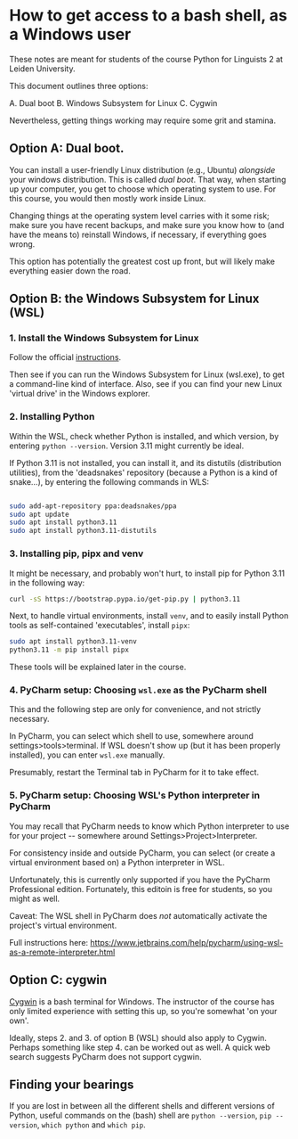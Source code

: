 # How to get access to a bash shell, as a Windows user

These notes are meant for students of the course Python for Linguists 2 at Leiden University.

This document outlines three options:

A. Dual boot
B. Windows Subsystem for Linux
C. Cygwin

Nevertheless, getting things working may require some grit and stamina.

## Option A: Dual boot.

You can install a user-friendly Linux distribution (e.g., Ubuntu) _alongside_ your windows distribution. This is called _dual boot_. That way, when starting up your computer, you get to choose which operating system to use. For this course, you would then mostly work inside Linux.

Changing things at the operating system level carries with it some risk; make sure you have recent backups, and make sure you know how to (and have the means to) reinstall Windows, if necessary, if everything goes wrong.
  
This option has potentially the greatest cost up front, but will likely make everything easier down the road.


## Option B: the Windows Subsystem for Linux (WSL)
         
### 1. Install the Windows Subsystem for Linux
  
Follow the official [instructions](https://learn.microsoft.com/en-us/windows/wsl/install).

Then see if you can run the Windows Subsystem for Linux (wsl.exe), to get a command-line kind of interface. Also, see if you can find your new Linux 'virtual drive' in the Windows explorer.

### 2. Installing Python
                                   
Within the WSL, check whether Python is installed, and which version, by entering `python --version`. 
Version 3.11 might currently be ideal.
                                             
If Python 3.11 is not installed, you can install it, and its distutils (distribution utilities), from the 'deadsnakes' repository (because a Python is a kind of snake...), by entering the following commands in WLS:

                                   
```bash

sudo add-apt-repository ppa:deadsnakes/ppa
sudo apt update
sudo apt install python3.11
sudo apt install python3.11-distutils

```
                                             
### 3. Installing pip, pipx and venv

It might be necessary, and probably won't hurt, to install pip for Python 3.11 in the following way:

```bash
curl -sS https://bootstrap.pypa.io/get-pip.py | python3.11
```
                             
Next, to handle virtual environments, install `venv`, and to easily install Python tools as self-contained 'executables', install `pipx`:

```bash
sudo apt install python3.11-venv
python3.11 -m pip install pipx
```

These tools will be explained later in the course.

### 4. PyCharm setup: Choosing `wsl.exe` as the PyCharm shell

This and the following step are only for convenience, and not strictly necessary.

In PyCharm, you can select which shell to use, somewhere around settings>tools>terminal. If WSL doesn't show up (but it has been properly installed), you can enter `wsl.exe` manually. 

Presumably, restart the Terminal tab in PyCharm for it to take effect.

### 5. PyCharm setup: Choosing WSL's Python interpreter in PyCharm

You may recall that PyCharm needs to know which Python interpreter to use for your project -- somewhere around Settings>Project>Interpreter.

For consistency inside and outside PyCharm, you can select (or create a virtual environment based on) a Python interpreter in WSL.

Unfortunately, this is currently only supported if you have the PyCharm Professional edition. Fortunately, this editoin is free for students, so you might as well.

Caveat: The WSL shell in PyCharm does _not_ automatically activate the project's virtual environment.

Full instructions here: https://www.jetbrains.com/help/pycharm/using-wsl-as-a-remote-interpreter.html 

## Option C: cygwin

[Cygwin](https://www.cygwin.com/) is a bash terminal for Windows. 
The instructor of the course has only limited experience with setting this up, so you're somewhat 'on your own'.

Ideally, steps 2. and 3. of option B (WSL) should also apply to Cygwin. Perhaps something like step 4. can be worked out as well. A quick web search suggests PyCharm does not support cygwin.


## Finding your bearings
         
If you are lost in between all the different shells and different versions of Python, useful commands on the (bash) shell are `python --version`, `pip --version`, `which python` and `which pip`.
